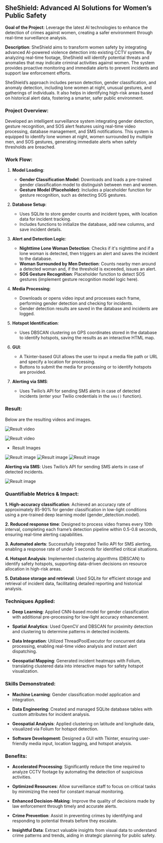## SheShield: Advanced AI Solutions for Women’s Public Safety

**Goal of the Project**: Leverage the latest AI technologies to enhance the detection of crimes against women, creating a safer environment through real-time surveillance analysis.

**Description**: SheShield aims to transform women safety by integrating advanced AI-powered violence detection into existing CCTV systems. By analyzing real-time footage, SheShield will identify potential threats and anomalies that may indicate criminal activities against women. The system provides proactive monitoring and immediate alerts to prevent incidents and support law enforcement efforts.

SheShield’s approach includes person detection, gender classification, and anomaly detection, including lone women at night, unusual gestures, and gatherings of individuals. It also helps in identifying high-risk areas based on historical alert data, fostering a smarter, safer public environment.

### Project Overview:

Developed an intelligent surveillance system integrating gender detection, gesture recognition, and SOS alert features using real-time video processing, database management, and SMS notifications. This system is equipped to identify lone women at night, women surrounded by multiple men, and SOS gestures, generating immediate alerts when safety thresholds are breached.

### Work Flow:

1. **Model Loading**:
   - **Gender Classification Model**: Downloads and loads a pre-trained gender classification model to distinguish between men and women.
   - **Gesture Model (Placeholder)**: Includes a placeholder function for gesture recognition, such as detecting SOS gestures.

2. **Database Setup**:
   - Uses SQLite to store gender counts and incident types, with location data for incident tracking.
   - Includes functions to initialize the database, add new columns, and save incident details.

3. **Alert and Detection Logic**:
   - **Nighttime Lone Woman Detection**: Checks if it's nighttime and if a lone woman is detected, then triggers an alert and saves the incident to the database.
   - **Woman Surrounded by Men Detection**: Counts nearby men around a detected woman and, if the threshold is exceeded, issues an alert.
   - **SOS Gesture Recognition**: Placeholder function to detect SOS gestures (implement gesture recognition model logic here).

4. **Media Processing**:
   - Downloads or opens video input and processes each frame, performing gender detection and checking for incidents.
   - Gender detection results are saved in the database and incidents are logged.

5. **Hotspot Identification**:
   - Uses DBSCAN clustering on GPS coordinates stored in the database to identify hotspots, saving the results as an interactive HTML map.

6. **GUI**:
   - A Tkinter-based GUI allows the user to input a media file path or URL and specify a location for processing.
   - Buttons to submit the media for processing or to identify hotspots are provided.

7. **Alerting via SMS**:
   - Uses Twilio’s API for sending SMS alerts in case of detected incidents (enter your Twilio credentials in the `sms()` function).

### Result:

Below are the resulting videos and images.

![Result video](./SheShield/Output/output_video1.gif)

![Result video](./SheShield/Output/output_video2.gif)

- Result Images

![Result image](./SheShield/Output/Screenshot1.jpg)
![Result image](./SheShield/Output/Screenshot2.jpg)
![Result image](./SheShield/Output/Screenshot3.jpg)

**Alerting via SMS**: Uses Twilio’s API for sending SMS alerts in case of detected incidents.

![Result image](./SheShield/Output/Screenshot4.jpg)

    
     
### Quantifiable Metrics & Impact:

**1. High-accuracy classification**: Achieved an accuracy rate of approximately 85-90% for gender classification in low-light conditions using a pre-trained deep learning model (gender_detection.model).

**2. Reduced response time**: Designed to process video frames every 10th interval, completing each frame’s detection pipeline within 0.5-0.8 seconds, ensuring real-time alerting capabilities.

**3. Automated alerts**: Successfully integrated Twilio API for SMS alerting, enabling a response rate of under 5 seconds for identified critical situations.

**4. Hotspot Analysis**: Implemented clustering algorithms (DBSCAN) to identify safety hotspots, supporting data-driven decisions on resource allocation in high-risk areas.

**5. Database storage and retrieval**: Used SQLite for efficient storage and retrieval of incident data, facilitating detailed reporting and historical analysis.

### Techniques Applied:

- **Deep Learning**: Applied CNN-based model for gender classification with additional pre-processing for low-light accuracy enhancement.

- **Spatial Analytics**: Used OpenCV and DBSCAN for proximity detection and clustering to determine patterns in detected incidents.

- **Data Integration**: Utilized ThreadPoolExecutor for concurrent data processing, enabling real-time video analysis and instant alert dispatching.

- **Geospatial Mapping**: Generated incident heatmaps with Folium, translating clustered data into interactive maps for safety hotspot visualization.

### Skills Demonstrated:

- **Machine Learning**: Gender classification model application and integration.

- **Data Engineering**: Created and managed SQLite database tables with custom attributes for incident analysis.

- **Geospatial Analysis**: Applied clustering on latitude and longitude data, visualized via Folium for hotspot detection.

- **Software Development**: Designed a GUI with Tkinter, ensuring user-friendly media input, location tagging, and hotspot analysis.

### Benefits:

- **Accelerated Processing**: Significantly reduce the time required to analyze CCTV footage by automating the detection of suspicious activities.

- **Optimized Resources**: Allow surveillance staff to focus on critical tasks by minimizing the need for constant manual monitoring.

- **Enhanced Decision-Making**: Improve the quality of decisions made by law enforcement through timely and accurate alerts.

- **Crime Prevention**: Assist in preventing crimes by identifying and responding to potential threats before they escalate.

- **Insightful Data**: Extract valuable insights from visual data to understand crime patterns and trends, aiding in strategic planning for public safety.

